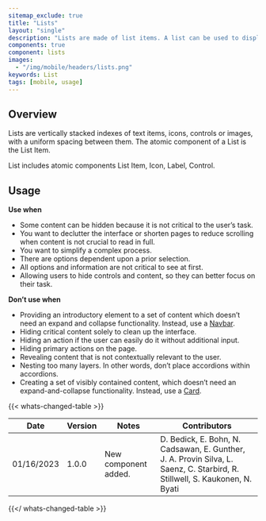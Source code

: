 ```yaml
---
sitemap_exclude: true
title: "Lists"
layout: "single"
description: "Lists are made of list items. A list can be used to display content related to a single subject."
components: true
component: lists
images:
  - "/img/mobile/headers/lists.png"
keywords: List
tags: [mobile, usage]
---
```

## Overview

Lists are vertically stacked indexes of text items, icons, controls or images, with a uniform spacing between them.  The atomic component of a List is the List Item.

List includes atomic components List Item, Icon, Label, Control.

## Usage

**Use when**

- Some content can be hidden because it is not critical to the user’s task.
- You want to declutter the interface or shorten pages to reduce scrolling when content is not crucial to read in full.
- You want to simplify a complex process.
- There are options dependent upon a prior selection.
- All options and information are not critical to see at first.
- Allowing users to hide controls and content, so they can better focus on their task.

**Don’t use when**

- Providing an introductory element to a set of content which doesn’t need an expand and collapse functionality. Instead, use a [Navbar](/componets/mobile/navbars/).
- Hiding critical content solely to clean up the interface.
- Hiding an action if the user can easily do it without additional input.
- Hiding primary actions on the page.
- Revealing content that is not contextually relevant to the user.
- Nesting too many layers. In other words, don’t place accordions within accordions.
- Creating a set of visibly contained content, which doesn’t need an expand-and-collapse functionality. Instead, use a [Card](/components/mobile/cards/).


{{< whats-changed-table >}}

| Date       | Version | Notes                               | Contributors |
| ---------- | ------- | ----------------------------------- | ------------ |
| 01/16/2023 | 1.0.0   | New component added. | D. Bedick, E. Bohn, N. Cadsawan, E. Gunther, J. A. Provin Silva, L. Saenz, C. Starbird, R. Stillwell, S. Kaukonen, N. Byati  |

{{</ whats-changed-table >}}
